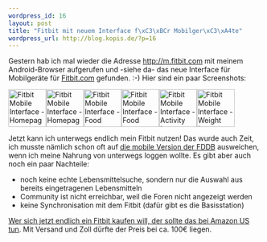 ```yaml
--- 
wordpress_id: 16
layout: post
title: "Fitbit mit neuem Interface f\xC3\xBCr Mobilger\xC3\xA4te"
wordpress_url: http://blog.kopis.de/?p=16
---
```

Gestern hab ich mal wieder die Adresse <a href="http://m.fitbit.com">http://m.fitbit.com</a> mit meinem Android-Browser aufgerufen und -siehe da- das neue Interface für Mobilgeräte für <a href="http://fitbit.com">Fitbit.com</a> gefunden. :-) Hier sind ein paar Screenshots:

<a title="Fitbit Mobile Interface - Homepage by cringe, on Flickr" href="http://www.flickr.com/photos/cringe/5257118784/"><img src="http://farm6.static.flickr.com/5085/5257118784_cc9198a8eb_s.jpg" alt="Fitbit Mobile Interface - Homepage" width="75" height="75" /></a><a title="Fitbit Mobile Interface - Homepage by cringe, on Flickr" href="http://www.flickr.com/photos/cringe/5257118790/"><img src="http://farm6.static.flickr.com/5082/5257118790_64a22c7317_s.jpg" alt="Fitbit Mobile Interface - Homepage" width="75" height="75" /></a><a title="Fitbit Mobile Interface - Food by cringe, on Flickr" href="http://www.flickr.com/photos/cringe/5257118800/"><img src="http://farm6.static.flickr.com/5007/5257118800_ccf0956461_s.jpg" alt="Fitbit Mobile Interface - Food" width="75" height="75" /></a><a title="Fitbit Mobile Interface - Food report by cringe, on Flickr" href="http://www.flickr.com/photos/cringe/5257118802/"><img src="http://farm6.static.flickr.com/5081/5257118802_ea1a0fa5be_s.jpg" alt="Fitbit Mobile Interface - Food report" width="75" height="75" /></a><a title="Fitbit Mobile Interface - Activity Log by cringe, on Flickr" href="http://www.flickr.com/photos/cringe/5257118944/"><img src="http://farm6.static.flickr.com/5247/5257118944_18d47c700b_s.jpg" alt="Fitbit Mobile Interface - Activity Log" width="75" height="75" /></a><a title="Fitbit Mobile Interface - Weight Log by cringe, on Flickr" href="http://www.flickr.com/photos/cringe/5257118946/"><img src="http://farm6.static.flickr.com/5127/5257118946_4bf1a37f2f_s.jpg" alt="Fitbit Mobile Interface - Weight Log" width="75" height="75" /></a>

Jetzt kann ich unterwegs endlich mein Fitbit nutzen! Das wurde auch Zeit, ich musste nämlich schon oft auf <a href="http://fddb.mobi">die mobile Version der FDDB</a> ausweichen, wenn ich meine Nahrung von unterwegs loggen wollte.  Es gibt aber auch noch ein paar Nachteile:
<ul>
	<li>noch keine echte Lebensmittelsuche, sondern nur die Auswahl aus bereits eingetragenen Lebensmitteln</li>
	<li>Community ist nicht erreichbar, weil die Foren nicht angezeigt werden</li>
	<li>keine Synchronisation mit dem Fitbit (dafür gibt es die Basisstation)</li>
</ul>
<a href="http://www.amazon.com/Fitbit-Wireless-Personal-Trainer-fitbit/dp/B0031P3HY2/kopisde-21">Wer sich jetzt endlich ein Fitbit kaufen will, der sollte das bei Amazon US tun</a>. Mit Versand und Zoll dürfte der Preis bei ca. 100€ liegen.
<ul></ul>
